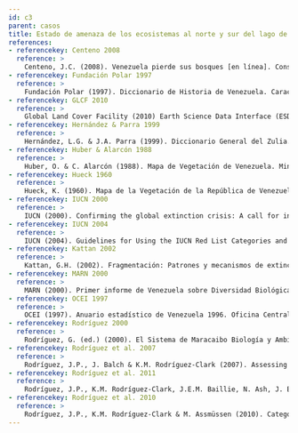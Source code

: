 ```yaml
---
id: c3
parent: casos
title: Estado de amenaza de los ecosistemas al norte y sur del lago de Maracaibo, Estado Zulia
references:
- referencekey: Centeno 2008
  reference: >
    Centeno, J.C. (2008). Venezuela pierde sus bosques [en línea]. Consultado el 18 may. 2008 en www.veneconomia.com Fundación Polar (1997). Diccionario de Historia de Venezuela. Caracas. Venezuela.
- referencekey: Fundación Polar 1997
  reference: >
    Fundación Polar (1997). Diccionario de Historia de Venezuela. Caracas. Venezuela.
- referencekey: GLCF 2010
  reference: >
    Global Land Cover Facility (2010) Earth Science Data Interface (ESDI) [en línea]. Disponible en http://glcf.umiacs.umd.edu
- referencekey: Hernández & Parra 1999
  reference: >    
    Hernández, L.G. & J.A. Parra (1999). Diccionario General del Zulia. Tomo I. BOD: Maracaibo.
- referencekey: Huber & Alarcón 1988
  reference: >
    Huber, O. & C. Alarcón (1988). Mapa de Vegetación de Venezuela. Ministerio del Ambiente y los Recursos Naturales Renovables, The Nature Conservancy, Fundación Bioma: Caracas, Venezuela.
- referencekey: Hueck 1960
  reference: >
    Hueck, K. (1960). Mapa de la Vegetación de la República de Venezuela. Instituto Forestal Latinoamericano de Investigación y Capacitación: Mérida, Venezuela.
- referencekey: IUCN 2000
  reference: >
    IUCN (2000). Confirming the global extinction crisis: A call for international action as the most authoritative global assessment of species loss is released [en línea]. Consultado el 16 nov. 2002 en www.iucn.org/ redlist/2000/news.html
- referencekey: IUCN 2004
  reference: >
    IUCN (2004). Guidelines for Using the IUCN Red List Categories and Criteria. Standards and Petitions Subcommittee of the IUCN Red List Committee. The World Conservation Union (IUCN): Gland, Switzerland.
- referencekey: Kattan 2002
  reference: >
    Kattan, G.H. (2002). Fragmentación: Patrones y mecanismos de extinción de especies. Pp. 561-590. En: M.R. Guariguata & G.H. Kattan (eds.). Ecología y Conservación de Bosques Neotropicales. Ediciones LUR: Costa Rica.
- referencekey: MARN 2000
  reference: >
    MARN (2000). Primer informe de Venezuela sobre Diversidad Biológica. Oficina Nacional de Diversidad Biológica, Ministerio del Ambiente y de los Recursos Naturales: Caracas, Venezuela.
- referencekey: OCEI 1997
  reference: >
    OCEI (1997). Anuario estadístico de Venezuela 1996. Oficina Central de Estadística e Informática (OCEI): Caracas, Venezuela. Portillo, C. & M. Pietrangeli (2004). Directorio Ecológico y Natural EcoPortal [en línea]. Consultado el 8 abr. 2008 en www.ecoportal.net
- referencekey: Rodríguez 2000
  reference: >
    Rodríguez, G. (ed.) (2000). El Sistema de Maracaibo Biología y Ambiente. 2a ed. Instituto Venezolano de Investigaciones Científicas: Caracas, Venezuela.
- referencekey: Rodríguez et al. 2007
  reference: >
    Rodríguez, J.P., J. Balch & K.M. Rodríguez-Clark (2007). Assessing extinction risk in the absence of species-level data: quantitative criteria for terrestrial ecosystems. Biodiversity and Conservation, 16: 183-209.
- referencekey: Rodríguez et al. 2011
  reference: >
    Rodríguez, J.P., K.M. Rodríguez-Clark, J.E.M. Baillie, N. Ash, J. Benson, T. Boucher, C. Brown, N. Burgess, B. Collen, M. Jennings, D.A. Keith, E. Nicholson, C. Revenga, B. Reyers, M. Rouget, T. Smith, M. Spalding, A. Taber, M. Walpole, I. Zager & T. Zamin (2011). Establishing red list criteria for threatened ecosystems. Conservation Biology 25: [doi: 10.1111/j.1523 1739.2010.1598].
- referencekey: Rodríguez et al. 2010
  reference: >
    Rodríguez, J.P., K.M. Rodríguez-Clark & M. Assmüssen (2010). Categorías y criterios de las listas rojas de ecosistemas. Pp: 93-105. En: J.P. Rodríguez, F. Rojas-Suárez & D. Giraldo Hernández (eds.). Libro Rojo de los Ecosistemas Terrestres de Venezuela. Provita, Shell Venezuela, Lenovo (Venezuela). Caracas: Venezuela.
---
```

